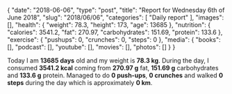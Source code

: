 {
    "date": "2018-06-06",
    "type": "post",
    "title": "Report for Wednesday 6th of June 2018",
    "slug": "2018\/06\/06",
    "categories": [
        "Daily report"
    ],
    "images": [],
    "health": {
        "weight": 78.3,
        "height": 173,
        "age": 13685
    },
    "nutrition": {
        "calories": 3541.2,
        "fat": 270.97,
        "carbohydrates": 151.69,
        "protein": 133.6
    },
    "exercise": {
        "pushups": 0,
        "crunches": 0,
        "steps": 0
    },
    "media": {
        "books": [],
        "podcast": [],
        "youtube": [],
        "movies": [],
        "photos": []
    }
}

Today I am <strong>13685 days</strong> old and my weight is <strong>78.3 kg</strong>. During the day, I consumed <strong>3541.2 kcal</strong> coming from <strong>270.97 g</strong> fat, <strong>151.69 g</strong> carbohydrates and <strong>133.6 g</strong> protein. Managed to do <strong>0 push-ups</strong>, <strong>0 crunches</strong> and walked <strong>0 steps</strong> during the day which is approximately <strong>0 km</strong>.
